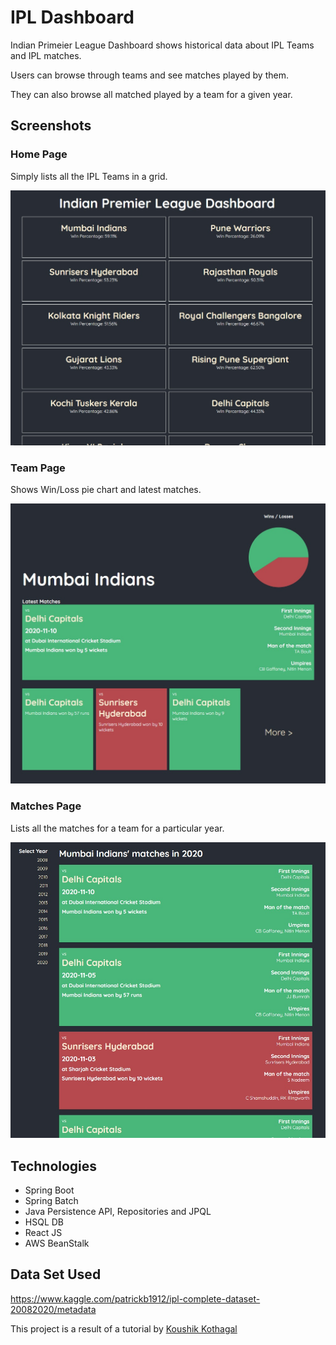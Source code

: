 # IPL Dashboard
Indian Primeier League Dashboard shows historical data about IPL Teams and IPL matches. 

Users can browse through teams and see matches played by them. 

They can also browse all matched played by a team for a given year.

## Screenshots

### Home Page

Simply lists all the IPL Teams in a grid.

![Home Page](/README/homePage.jpg)

### Team Page

Shows Win/Loss pie chart and latest matches.

![Team Page Page](/README/teamPage.jpg)

### Matches Page

Lists all the matches for a team for a particular year.

![Matches Page](/README/matchesPage.jpg)

## Technologies

* Spring Boot
* Spring Batch
* Java Persistence API, Repositories and JPQL
* HSQL DB
* React JS
* AWS BeanStalk

## Data Set Used
https://www.kaggle.com/patrickb1912/ipl-complete-dataset-20082020/metadata

This project is a result of a tutorial by [Koushik Kothagal](https://github.com/koushikkothagal)
